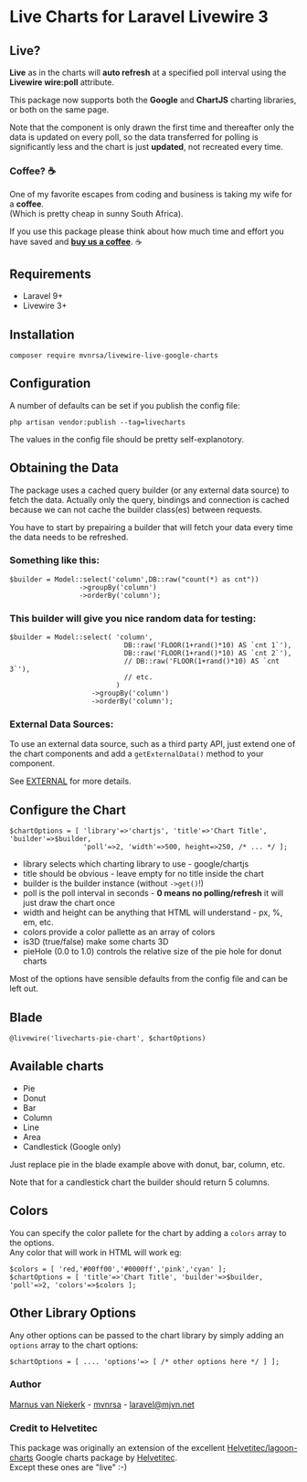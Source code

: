 # Live Charts for Laravel Livewire 3

## Live?

**Live** as in the charts will **auto refresh** at a specified poll interval using the **Livewire wire:poll** attribute.

This package now supports both the **Google** and **ChartJS** charting libraries, or both on the same page.

Note that the component is only drawn the first time and thereafter only the data is updated on every poll, so the data transferred for polling is significantly less and the chart is just **updated**, not recreated every time.

### Coffee? ☕

One of my favorite escapes from coding and business is taking my wife for a **coffee**.  
(Which is pretty cheap in sunny South Africa).

If you use this package please think about how much time and effort you have saved and
**<a href='https://www.buymeacoffee.com/mvnrsa' target='_blank'>buy us a coffee</a>**.  ☕

## Requirements

- Laravel 9+
- Livewire 3+

## Installation
```
composer require mvnrsa/livewire-live-google-charts
```

## Configuration
A number of defaults can be set if you publish the config file:
```
php artisan vendor:publish --tag=livecharts
```
The values in the config file should be pretty self-explanotory.

## Obtaining the Data
The package uses a cached query builder (or any external data source) to fetch the data.
Actually only the query, bindings and connection is cached because we can not cache the builder class(es)
between requests.

You have to start by prepairing a builder that will fetch your data every time the data needs to be refreshed.

### Something like this:
```
$builder = Model::select('column',DB::raw("count(*) as cnt"))
                 ->groupBy('column')
                 ->orderBy('column');
```

### This builder will give you nice random data for testing:
```
$builder = Model::select( 'column',
                            DB::raw('FLOOR(1+rand()*10) AS `cnt 1`'),
                            DB::raw('FLOOR(1+rand()*10) AS `cnt 2`'),
                            // DB::raw('FLOOR(1+rand()*10) AS `cnt 3`'),
                            // etc.
                          )
                    ->groupBy('column')
                    ->orderBy('column');
```

### External Data Sources:
To use an external data source, such as a third party API, just extend one of the chart components and add
a `getExternalData()` method to your component.

See [EXTERNAL](EXTERNAL.md) for more details.

## Configure the Chart
```
$chartOptions = [ 'library'=>'chartjs', 'title'=>'Chart Title', 'builder'=>$builder,
                  'poll'=>2, 'width'=>500, height=>250, /* ... */ ];
```
- library selects which charting library to use - google/chartjs
- title should be obvious - leave empty for no title inside the chart
- builder is the builder instance (without `->get()`!)
- poll is the poll interval in seconds - **0 means no polling/refresh** it will just draw the chart once
- width and height can be anything that HTML will understand - px, %, em, etc.
- colors provide a color pallette as an array of colors
- is3D (true/false) make some charts 3D
- pieHole (0.0 to 1.0) controls the relative size of the pie hole for donut charts

Most of the options have sensible defaults from the config file and can be left out.

## Blade
```
@livewire('livecharts-pie-chart', $chartOptions)
```

## Available charts
- Pie
- Donut
- Bar
- Column
- Line
- Area
- Candlestick (Google only)

Just replace pie in the blade example above with donut, bar, column, etc.

Note that for a candlestick chart the builder should return 5 columns.

## Colors
You can specify the color pallete for the chart by adding a `colors` array to the options.  
Any color that will work in HTML will work eg:
```
$colors = [ 'red,'#00ff00','#0000ff','pink','cyan' ];
$chartOptions = [ 'title'=>'Chart Title', 'builder'=>$builder, 'poll'=>2, 'colors'=>$colors ];
```

## Other Library Options
Any other options can be passed to the chart library by simply adding an `options` array to the chart options:
```
$chartOptions = [ .... 'options'=> [ /* other options here */ ] ];

```

### Author

[Marnus van Niekerk](https://github.com/mvnrsa) - [mvnrsa](https://github.com/mvnrsa) - [laravel@mjvn.net](mailto:laravel@mjvn.net)


### Credit to Helvetitec
This package was originally an extension of the excellent
[Helvetitec/lagoon-charts](https://github.com/Helvetitec/lagoon-charts)
Google charts package by [Helvetitec](https://github.com/Helvetitec).  
Except these ones are "live" :-)

